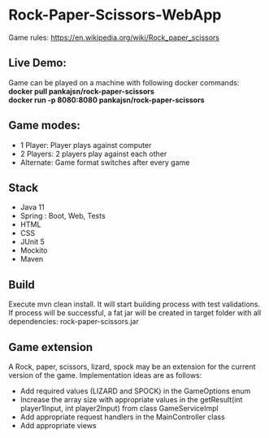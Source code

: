# Rock-Paper-Scissors-WebApp
Game rules: https://en.wikipedia.org/wiki/Rock_paper_scissors

## Live Demo:
Game can be played on a machine with following docker commands:\
  **docker pull pankajsn/rock-paper-scissors**\
  **docker run -p 8080:8080 pankajsn/rock-paper-scissors**

## Game modes:
- 1 Player: Player plays against computer
- 2 Players: 2 players play against each other
- Alternate: Game format switches after every game

## Stack
- Java 11
- Spring : Boot, Web, Tests
- HTML
- CSS
- JUnit 5
- Mockito
- Maven

## Build
Execute mvn clean install. It will start building process with test validations.
If process will be successful, a fat jar will be created in target folder with all dependencies: rock-paper-scissors.jar

## Game extension
A Rock, paper, scissors, lizard, spock may be an extension for the current version of the game. Implementation ideas are as follows:
- Add required values (LIZARD and SPOCK) in the GameOptions enum
- Increase the array size with appropriate values in the getResult(int player1Input, int player2Input) from class GameServiceImpl
- Add appropriate request handlers in the MainController class
- Add appropriate views

